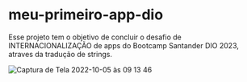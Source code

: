 # meu-primeiro-app-dio
Esse projeto tem o objetivo de concluir o desafio de INTERNACIONALIZAÇÃO de apps do Bootcamp Santander DIO 2023, atraves da tradução de strings. 

![Captura de Tela 2022-10-05 às 09 13 46](https://user-images.githubusercontent.com/5827265/194057951-ee31a6b9-fe7c-4408-89c7-6cd2cef91bd1.png)
